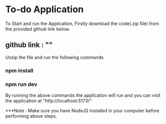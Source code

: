 # To-do Application

To Start and run the Application, Firstly download the code(.zip file) from the provided github link below.
## github link : ""

Unzip the file and run the following commands

### npm install
### npm run dev

By running the above commands the application will run and you can visit the application at "http://localhost:5173/"

***Note : Make sure you have NodeJS installed in your computer before performing above steps.
